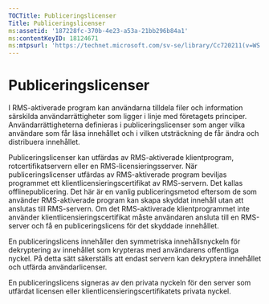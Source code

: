 ```yaml
---
TOCTitle: Publiceringslicenser
Title: Publiceringslicenser
ms:assetid: '187228fc-370b-4e23-a53a-21bb296b84a1'
ms:contentKeyID: 18124671
ms:mtpsurl: 'https://technet.microsoft.com/sv-se/library/Cc720211(v=WS.10)'
---
```


Publiceringslicenser
====================

I RMS-aktiverade program kan användarna tilldela filer och information särskilda användarrättigheter som ligger i linje med företagets principer. Användarrättigheterna definieras i publiceringslicenser som anger vilka användare som får läsa innehållet och i vilken utsträckning de får ändra och distribuera innehållet.

Publiceringslicenser kan utfärdas av RMS-aktiverade klientprogram, rotcertifikatservern eller en RMS-licensieringsserver. När publiceringslicenser utfärdas av RMS-aktiverade program beviljas programmet ett klientlicensieringscertifikat av RMS-servern. Det kallas offlinepublicering. Det här är en vanlig publiceringsmetod eftersom de som använder RMS-aktiverade program kan skapa skyddat innehåll utan att anslutas till RMS-servern. Om det RMS-aktiverade klientprogrammet inte använder klientlicensieringscertifikat måste användaren ansluta till en RMS-server och få en publiceringslicens för det skyddade innehållet.

En publiceringslicens innehåller den symmetriska innehållsnyckeln för dekryptering av innehållet som krypteras med användarens offentliga nyckel. På detta sätt säkerställs att endast servern kan dekryptera innehållet och utfärda användarlicenser.

En publiceringslicens signeras av den privata nyckeln för den server som utfärdat licensen eller klientlicensieringscertifikatets privata nyckel.
